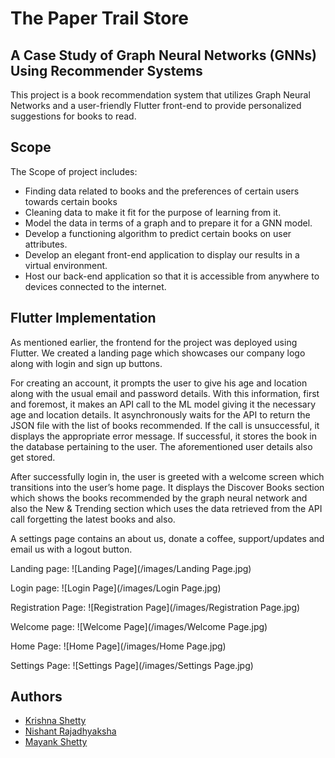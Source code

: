 # The Paper Trail Store

## A Case Study of Graph Neural Networks (GNNs) Using Recommender Systems
This project is a book recommendation system that utilizes Graph Neural Networks and a user-friendly Flutter front-end to provide personalized suggestions for books to read.

## Scope
The Scope of project includes: 
- Finding data related to books and the preferences of certain users towards certain books
- Cleaning data to make it fit for the purpose of learning from it.
- Model the data in terms of a graph and to prepare it for a GNN model.
- Develop a functioning algorithm to predict certain books on user attributes.
- Develop an elegant front-end application to display our results in a virtual environment.
- Host our back-end application so that it is accessible from anywhere to devices connected to the internet.

## Flutter Implementation
As mentioned earlier, the frontend for the project was deployed using Flutter. We created a landing page which showcases our company logo along with login and sign up buttons. 

For creating an account, it prompts the user to give his age and location along with the usual email and password details. With this information, first and foremost, it makes an API call to the ML model giving it the necessary age and location details. It asynchronously waits for the API to return the JSON file with the list of books recommended. If the call is unsuccessful, it displays the appropriate error message. If successful, it stores the book in the database pertaining to the user. The aforementioned user details also get stored. 

After successfully login in, the user is greeted with a welcome screen which transitions into the user’s home page. It displays the Discover Books section which shows the books recommended by the graph neural network and also the New & Trending section which uses the data retrieved from the API call forgetting the latest books and also. 

A settings page contains an about us, donate a coffee, support/updates and email us with a logout button.
 
Landing page: 
![Landing Page](/images/Landing Page.jpg)

Login page:
![Login Page](/images/Login Page.jpg)

Registration Page:
![Registration Page](/images/Registration Page.jpg)

Welcome page:
![Welcome Page](/images/Welcome Page.jpg)

Home Page:
![Home Page](/images/Home Page.jpg)

Settings Page:
![Settings Page](/images/Settings Page.jpg)
 
## Authors
* [Krishna Shetty](https://github.com/krishna-shetty)
* [Nishant Rajadhyaksha](https://github.com/nishant42491)
* [Mayank Shetty](https://www.linkedin.com/in/mayank-shetty-a79524249)
